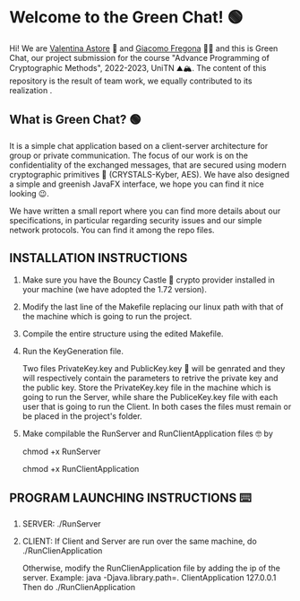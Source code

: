 # Welcome to the Green Chat! :green_circle:
Hi! We are [Valentina Astore](https://github.com/Valentina-Astore) :information_desk_person: and [Giacomo Fregona](https://github.com/Giacomo-Fregona) :red_haired_man: and this is Green Chat, our project submission for the course "Advance Programming of Cryptographic Methods", 2022-2023, UniTN :mountain::mountain_snow:. The content of this repository is the result of team work, we equally contributed to its realization .

## What is Green Chat? :green_circle:

It is a simple chat application based on a client-server architecture for group or private communication. The focus of our work is on the confidentiality of the exchanged messages, that are secured using modern cryptographic primitives :closed_lock_with_key: (CRYSTALS-Kyber, AES). We have also designed a simple and greenish JavaFX interface, we hope you can find it nice looking :wink:.

We have written a small report where you can find more details about our specifications, in particular regarding security issues and our simple network protocols. You can find it among the repo files.

	
## INSTALLATION INSTRUCTIONS

1.	Make sure you have the Bouncy Castle :european_castle: crypto provider installed in your machine (we have adopted the 1.72 version).
2.  Modify the last line of the Makefile replacing our linux path with that of the machine which is going to run the project.
3.  Compile the entire structure using the edited Makefile.
4.  Run the KeyGeneration file.

	Two files PrivateKey.key and PublicKey.key :key: will be genrated and they will respectively contain the parameters to retrive the private key and the public key. Store the PrivateKey.key file in the machine which is going to run the Server, while share the PubliceKey.key file with each user that is going to run the Client. In both cases the files must remain or be placed in the project's folder.
5.	Make compilable the RunServer and RunClientApplication files :nerd_face: by

 	chmod +x RunServer
	
	chmod +x RunClientApplication


## PROGRAM LAUNCHING INSTRUCTIONS :keyboard:

1.	SERVER:
	./RunServer
	
2.	CLIENT:
	If Client and Server are run over the same machine, do
	./RunClienApplication
	
	Otherwise, modify the RunClienApplication file by adding the ip of the server.
	Example: java -Djava.library.path=. ClientApplication 127.0.0.1
	Then do
	./RunClienApplication

